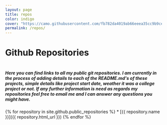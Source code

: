 ```yaml
---
layout: page
title: repos
color: indigo
cover: "https://camo.githubusercontent.com/fb782da4019ab66eeea35cc9b9ce73b2438b1688/687474703a2f2f646f632e72756c746f722e636f6d2f696d616765732f6769746875622d6c6f676f2e706e67"
permalink: /repos/		
---
```


<h1>Github Repositories<h1>
<h5>Here you can find links to all my public git repositories. I am currently in the process of adding details to each of the README.md's of these projects, simple details like project start date, weather it was a college project or not. If any further information is need as regards my repositories feel free to email me and I can answer any questions you might have.</h5>

<p>
{% for repository in site.github.public_repositories %}
  * [{{ repository.name }}]({{ repository.html_url }})
{% endfor %}
</p>